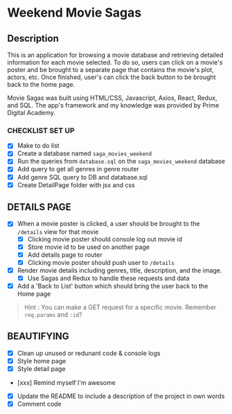 # Weekend Movie Sagas

## Description

This is an application for browsing a movie database and retrieving detailed information for each movie selected. To do so, users can click on a movie's poster and be brought to a separate page that contains the movie's plot, actors, etc. Once finished, user's can click the back button to be brought back to the home page.

Movie Sagas was built using HTML/CSS, Javascript, Axios, React, Redux, and SQL. The app's framework and my knowledge was provided by Prime Digital Academy.

### CHECKLIST SET UP

- [x] Make to do list
- [x] Create a database named `saga_movies_weekend`
- [x] Run the queries from `database.sql` on the `saga_movies_weekend` database
- [x] Add query to get all genres in genre router
- [x] Add genre SQL query to DB and database.sql
- [x] Create DetailPage folder with jsx and css

## DETAILS PAGE

- [x] When a movie poster is clicked, a user should be brought to the `/details` view for that movie
  - [x] Clicking movie poster should console log out movie id
  - [x] Store movie id to be used on another page
  - [x] Add details page to router
  - [x] Clicking movie poster should push user to `/details`
- [x] Render movie details including genres, title, description, and the image.
  - [x] Use Sagas and Redux to handle these requests and data
- [x] Add a 'Back to List' button which should bring the user back to the Home page

> Hint : You can make a GET request for a specific movie. Remember `req.params` and `:id`?

## BEAUTIFYING

- [x] Clean up unused or redunant code & console logs
- [x] Style home page
- [x] Style detail page
- [xxx] Remind myself I'm awesome
- [x] Update the README to include a description of the project in own words
- [x] Comment code
